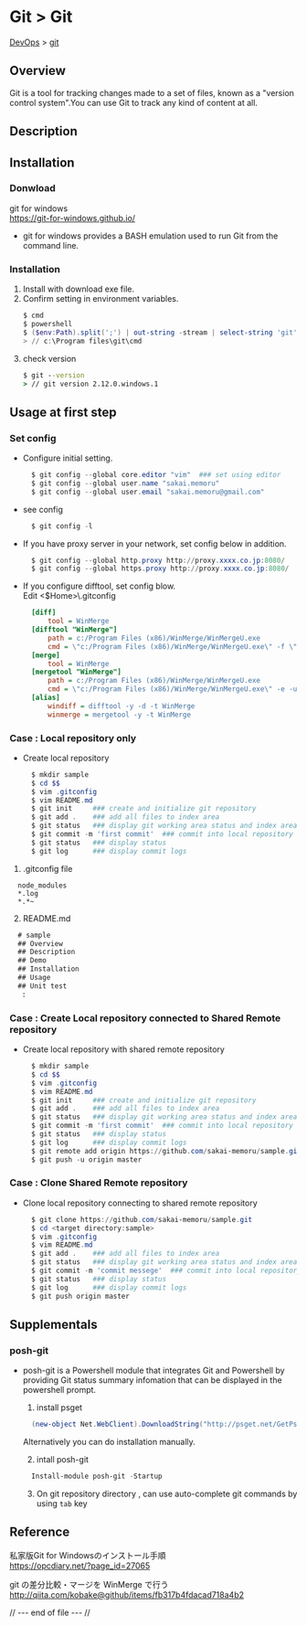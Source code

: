 # Git > Git
[DevOps](../index.md) > [git](index.md)


## Overview
Git is a tool for tracking changes made to a set of files, known as a "version control system".You can use Git to track any kind of content at all.

## Description

## Installation

### Donwload
git for windows  
https://git-for-windows.github.io/

* git for windows provides a BASH emulation used to run Git from the command line.

### Installation
1. Install with download exe file.
2. Confirm setting in environment variables.
    ```powershell
    $ cmd
    $ powershell
    $ ($env:Path).split(';') | out-string -stream | select-string 'git'
    > // c:\Program files\git\cmd
    ```
3. check version
    ```cmd
    $ git --version
    > // git version 2.12.0.windows.1
    ```

## Usage at first step

### Set config
* Configure initial setting.
  ```powershell
    $ git config --global core.editor "vim"  ### set using editor
    $ git config --global user.name "sakai.memoru"
    $ git config --global user.email "sakai.memoru@gmail.com"
  ```
* see config
  ```powershell
    $ git config -l
  ```

* If you have proxy server in your network, set config below in addition.

  ```powershell
    $ git config --global http.proxy http://proxy.xxxx.co.jp:8080/
    $ git config --global https.proxy http://proxy.xxxx.co.jp:8080/
  ```

* If you configure difftool, set config blow.  
  Edit <$Home>\\.gitconfig
  ```ini
    [diff]
        tool = WinMerge
    [difftool "WinMerge"]
        path = c:/Program Files (x86)/WinMerge/WinMergeU.exe
        cmd = \"c:/Program Files (x86)/WinMerge/WinMergeU.exe\" -f \"*.*\" -e -u -r \"$LOCAL\" \"$REMOTE\"
    [merge]
        tool = WinMerge
    [mergetool "WinMerge"]
        path = c:/Program Files (x86)/WinMerge/WinMergeU.exe
        cmd = \"c:/Program Files (x86)/WinMerge/WinMergeU.exe\" -e -u \"$LOCAL\" \"$REMOTE\" \"$MERGED\"
    [alias]
        windiff = difftool -y -d -t WinMerge
        winmerge = mergetool -y -t WinMerge
  ```



### Case : Local repository only
* Create local repository
  ```powershell
    $ mkdir sample
    $ cd $$
    $ vim .gitconfig
    $ vim README.md
    $ git init     ### create and initialize git repository
    $ git add .    ### add all files to index area
    $ git status   ### display git working area status and index area status
    $ git commit -m 'first commit'  ### commit into local repository
    $ git status   ### display status
    $ git log      ### display commit logs
  ```

1. .gitconfig file

  ```text
    node_modules
    *.log
    *.*~
  ```

2. README.md

  ```markdown
    # sample
    ## Overview
    ## Description
    ## Demo
    ## Installation
    ## Usage
    ## Unit test
     :
  ```

### Case : Create Local repository connected to Shared Remote repository

* Create local repository with shared remote repository

  ```powershell
    $ mkdir sample
    $ cd $$
    $ vim .gitconfig
    $ vim README.md
    $ git init     ### create and initialize git repository
    $ git add .    ### add all files to index area
    $ git status   ### display git working area status and index area status
    $ git commit -m 'first commit'  ### commit into local repository
    $ git status   ### display status
    $ git log      ### display commit logs
    $ git remote add origin https://github.com/sakai-memoru/sample.git
    $ git push -u origin master
  ```

### Case : Clone Shared Remote repository

* Clone local repository connecting to shared remote repository

  ```powershell
    $ git clone https://github.com/sakai-memoru/sample.git
    $ cd <target directory:sample>
    $ vim .gitconfig
    $ vim README.md
    $ git add .    ### add all files to index area
    $ git status   ### display git working area status and index area status
    $ git commit -m 'commit messege'  ### commit into local repository
    $ git status   ### display status
    $ git log      ### display commit logs
    $ git push origin master
  ```

## Supplementals
### posh-git
- posh-git is a Powershell module that integrates Git and Powershell by providing Git status summary infomation that can be displayed in the powershell prompt.

  1. install psget

    ```powershell
      (new-object Net.WebClient).DownloadString("http://psget.net/GetPsGet.pa1") | invoke-expression
    ```
    Alternatively you can do installation manually.

  2. intall posh-git
    ```powershell
      Install-module posh-git -Startup
    ```

  3. On git repository directory , can use auto-complete git commands by using `tab` key

## Reference
私家版Git for Windowsのインストール手順  
https://opcdiary.net/?page_id=27065

git の差分比較・マージを WinMerge で行う  
http://qiita.com/kobake@github/items/fb317b4fdacad718a4b2

// --- end of file --- //
